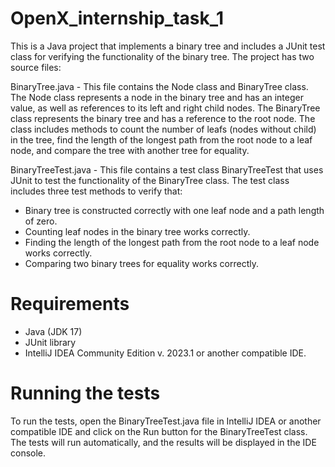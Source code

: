 # OpenX_internship_task_1

This is a Java project that implements a binary tree and includes a JUnit test class for verifying the functionality of the binary tree. The project has two source files:

BinaryTree.java - This file contains the Node class and BinaryTree class. The Node class represents a node in the binary tree and has an integer value, as well as references to its left and right child nodes. The BinaryTree class represents the binary tree and has a reference to the root node. The class includes methods to count the number of leafs (nodes without child) in the tree, find the length of the longest path from the root node to a leaf node, and compare the tree with another tree for equality.

BinaryTreeTest.java - This file contains a test class BinaryTreeTest that uses JUnit to test the functionality of the BinaryTree class. The test class includes three test methods to verify that:

+ Binary tree is constructed correctly with one leaf node and a path length of zero.
+ Counting leaf nodes in the binary tree works correctly.
+ Finding the length of the longest path from the root node to a leaf node works correctly.
+ Comparing two binary trees for equality works correctly.

# Requirements
+ Java (JDK 17)
+ JUnit library
+ IntelliJ IDEA Community Edition v. 2023.1 or another compatible IDE.

# Running the tests
To run the tests, open the BinaryTreeTest.java file in IntelliJ IDEA or another compatible IDE and click on the Run button for the BinaryTreeTest class. The tests will run automatically, and the results will be displayed in the IDE console.
